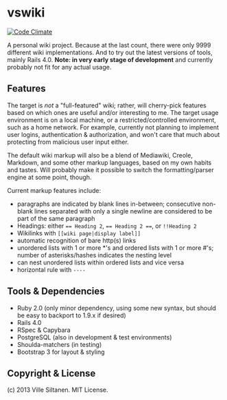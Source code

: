 # vswiki

[![Code Climate](https://codeclimate.com/github/villez/vswiki.png)](https://codeclimate.com/github/villez/vswiki)

A personal wiki project. Because at the last count, there were only
9999 different wiki implementations. And to try out the latest
versions of tools, mainly Rails 4.0. **Note: in very early stage of
development** and currently probably not fit for any actual usage.


## Features

The target is *not* a "full-featured" wiki; rather, will
cherry-pick features based on which ones are useful and/or interesting
to me. The target usage environment is on a local machine, or a
restricted/controlled environment, such as a home network. For
example, currently not planning to implement user logins,
authentication & authorization, and won't care that much about
protecting from malicious user input either.

The default wiki markup will also be a blend of Mediawiki, Creole,
Markdown, and some other markup languages, based on my own habits and
tastes. Will probably make it possible to switch the formatting/parser
engine at some point, though. 

Current markup features include:

 * paragraphs are indicated by blank lines in-between; consecutive
   non-blank lines separated with only a single newline are
   considered to be part of the same paragraph
 * Headings: either `== Heading 2`,  `== Heading 2 ==`, or
  `!!Heading 2`
 * Wikilinks with `[[wiki page|display label]]`
 * automatic recognition of bare http(s) links
 * unordered lists with 1 or more *'s and ordered lists with 1 or more
   #'s; number of asterisks/hashes indicates the nesting level
 * can nest unordered lists within ordered lists and vice versa
 * horizontal rule with `----`


## Tools & Dependencies

 * Ruby 2.0 (only minor dependency, using some new syntax, but should
   be easy to backport to 1.9.x if desired)
 * Rails 4.0
 * RSpec & Capybara
 * PostgreSQL (also in development & test environments)
 * Shoulda-matchers (in testing)
 * Bootstrap 3 for layout & styling


## Copyright & License

(c) 2013 Ville Siltanen. MIT License.

